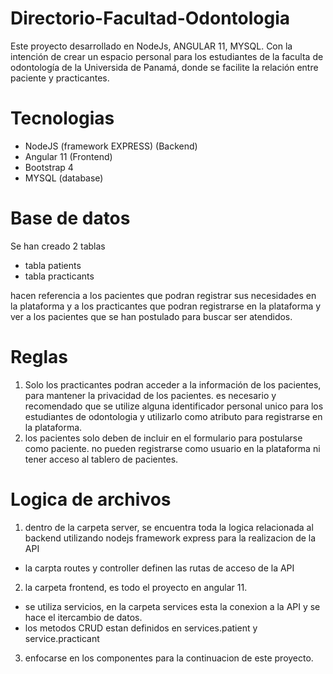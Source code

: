 # Directorio-Facultad-Odontologia
Este proyecto desarrollado en NodeJs, ANGULAR 11, MYSQL. Con la intención de crear un espacio personal para los estudiantes de la faculta de odontología de la Universida de Panamá, donde se facilite la relación entre paciente y practicantes.

# Tecnologias
 - NodeJS (framework EXPRESS) (Backend)
 - Angular 11 (Frontend) 
 - Bootstrap 4
 - MYSQL (database)

# Base de datos
Se han creado 2 tablas 
- tabla patients
- tabla practicants

hacen referencia a los pacientes que podran registrar sus necesidades en la plataforma y a los practicantes que podran registrarse en la plataforma y ver a los pacientes que se han postulado para buscar ser atendidos.

# Reglas
1. Solo los practicantes podran acceder a la información de los pacientes, para mantener la privacidad de los pacientes. es necesario y recomendado que se utilize alguna identificador personal unico para los estudiantes de odontologia y utilizarlo como atributo para registrarse en la plataforma.
2. los pacientes solo deben de incluir en el formulario para postularse como paciente. no pueden registrarse como usuario en la plataforma ni tener acceso al tablero de pacientes.

# Logica de archivos
1. dentro de la carpeta server, se encuentra toda la logica relacionada al backend utilizando nodejs framework express para la realizacion de la API
  - la carpta routes y controller definen las rutas de acceso de la API

2. la carpeta frontend, es todo el proyecto en angular 11.
  - se utiliza servicios, en la carpeta services esta la conexion a la API y se hace el itercambio de datos.
  - los metodos CRUD estan definidos en services.patient y service.practicant

3. enfocarse en los componentes para la continuacion de este proyecto.
